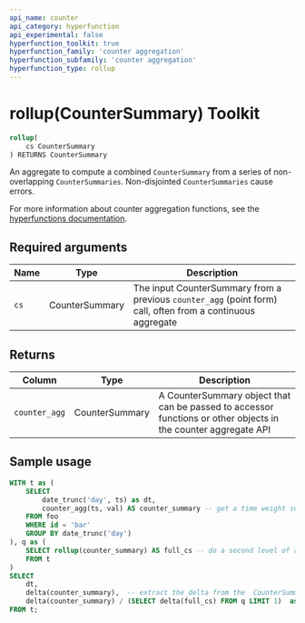 ```yaml
---
api_name: counter
api_category: hyperfunction
api_experimental: false
hyperfunction_toolkit: true
hyperfunction_family: 'counter aggregation'
hyperfunction_subfamily: 'counter aggregation'
hyperfunction_type: rollup
---
```


# rollup(CounterSummary) <tag type="toolkit">Toolkit</tag>

```SQL
rollup(
    cs CounterSummary
) RETURNS CounterSummary
```

An aggregate to compute a combined `CounterSummary` from a series of
non-overlapping `CounterSummaries`. Non-disjointed `CounterSummaries` cause
errors.

For more information about counter aggregation functions, see the
[hyperfunctions documentation][hyperfunctions-counter-agg].

## Required arguments

|Name| Type |Description|
|-|-|-|
|`cs`|CounterSummary|The input CounterSummary from a previous `counter_agg` (point form) call, often from a continuous aggregate|

## Returns

|Column|Type|Description|
|-|-|-|
|`counter_agg`|CounterSummary|A CounterSummary object that can be passed to accessor functions or other objects in the counter aggregate API|


## Sample usage

```SQL
WITH t as (
    SELECT
        date_trunc('day', ts) as dt,
        counter_agg(ts, val) AS counter_summary -- get a time weight summary
    FROM foo
    WHERE id = 'bar'
    GROUP BY date_trunc('day')
), q as (
    SELECT rollup(counter_summary) AS full_cs -- do a second level of aggregation to get the full CounterSummary
    FROM t
)
SELECT
    dt,
    delta(counter_summary),  -- extract the delta from the  CounterSummary
    delta(counter_summary) / (SELECT delta(full_cs) FROM q LIMIT 1)  as normalized -- get the fraction of the delta that happened each day compared to the full change of the counter
FROM t;
```


[hyperfunctions-counter-agg]: timescaledb/:currentVersion:/how-to-guides/hyperfunctions/counter-aggregation/
